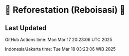 
# 🌳 Reforestation (Reboisasi) 🌲

## Last Updated

GitHub Actions time: Mon Mar 17 20:23:06 UTC 2025

Indonesia/Jakarta time: Tue Mar 18 03:23:06 WIB 2025
